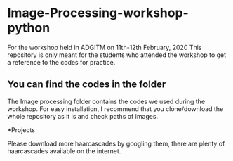 # Image-Processing-workshop-python
For the workshop held in ADGITM on 11th-12th February, 2020
This repository is only meant for the students who attended the workshop to get a reference to the codes for practice.

## You can find the codes in the folder

The Image processing folder contains the codes we used during the workshop. 
For easy installation, I recommend that you clone/download the whole repository as it is and check paths of images.

*Projects

Please download more haarcascades by googling them, there are plenty of haarcascades available on the internet.

